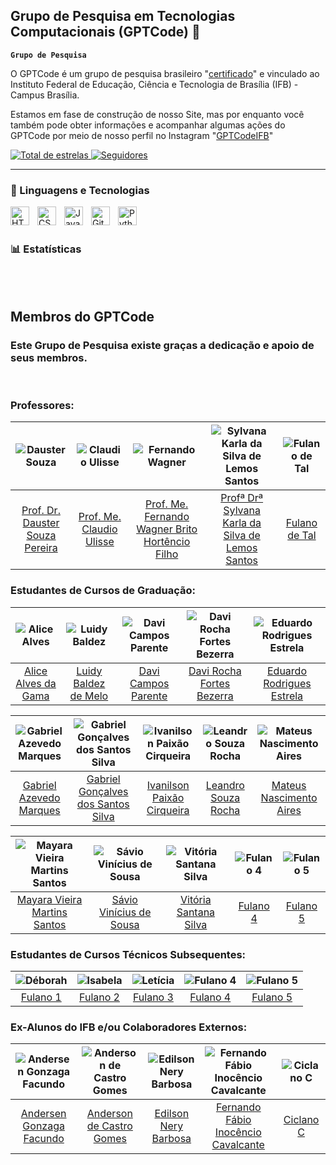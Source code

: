 ## Grupo de Pesquisa em Tecnologias Computacionais (GPTCode) 👋

**`Grupo de Pesquisa`**

O GPTCode é um grupo de pesquisa brasileiro "[certificado](http://dgp.cnpq.br/dgp/espelhogrupo/6357808047600163)" e vinculado ao Instituto Federal de Educação, Ciência e Tecnologia de Brasília (IFB) - Campus Brasília. 

Estamos em fase de construção de nosso Site, mas por enquanto você também pode obter informações e acompanhar algumas ações do GPTCode por meio de nosso perfil no Instagram "[GPTCodeIFB](https://www.instagram.com/gptcodeifb/)"

<p align="left">
    <a href="https://github.com/gptcodeifb?tab=repositories&sort=stargazers">
        <img 
            alt="Total de estrelas" 
            title="Total de estrelas GitHub" 
            src="https://custom-icon-badges.demolab.com/github/stars/gptcodeifb?color=55960c&style=for-the-badge&labelColor=488207&logo=star&label=estrelas"
        />
    </a>
    <a href="https://github.com/gptcodeifb?tab=followers">
        <img 
            alt="Seguidores" 
            title="Me siga no GitHub" 
            src="https://custom-icon-badges.demolab.com/github/followers/gptcodeifb?color=236ad3&labelColor=1155ba&style=for-the-badge&logo=github&label=Seguidores&logoColor=white"
        />
    </a>
</p>

---

### 🤖 Linguagens e Tecnologias

<img 
    align="left" 
    alt="HTML"
    title="HTML" 
    width="30px" 
    style="padding-right: 10px;" 
    src="https://cdn.jsdelivr.net/gh/devicons/devicon@latest/icons/html5/html5-original.svg" 
/>
<img 
    align="left" 
    alt="CSS" 
    title="CSS"
    width="30px" 
    style="padding-right: 10px;" 
    src="https://cdn.jsdelivr.net/gh/devicons/devicon@latest/icons/css3/css3-original.svg" 
/>
<img 
    align="left" 
    alt="JavaScript" 
    title="JavaScript"
    width="30px" 
    style="padding-right: 10px;" 
    src="https://cdn.jsdelivr.net/gh/devicons/devicon@latest/icons/javascript/javascript-original.svg" 
/>
<img 
    align="left" 
    alt="Git" 
    title="Git"
    width="30px" 
    style="padding-right: 10px;" 
    src="https://cdn.jsdelivr.net/gh/devicons/devicon@latest/icons/git/git-original.svg" 
/>
<img 
    align="left" 
    alt="Python" 
    title="Python"
    width="30px" 
    style="padding-right: 10px;" 
    src="https://cdn.jsdelivr.net/gh/devicons/devicon@latest/icons/python/python-original.svg" 
/>

<br/>
<br/>

### 📊 Estatísticas

<p>


</p>

<br/>
<br/>

## Membros do GPTCode

### Este Grupo de Pesquisa existe graças a dedicação e apoio de seus membros.

<br/>

### Professores:

| ![Dauster Souza](https://avatars.githubusercontent.com/u/148724441?v=4) | ![Claudio Ulisse](https://avatars.githubusercontent.com/u/5414440?v=4) | ![Fernando Wagner](xx) | ![Sylvana Karla da Silva de Lemos Santos](xx) | ![Fulano de Tal](xxxx) |
|:---:|:---:|:---:|:---:|:---:|
| [Prof. Dr. Dauster Souza Pereira](https://github.com/daustersp) | [Prof. Me. Claudio Ulisse](https://github.com/claulis/) | [Prof. Me. Fernando Wagner Brito Hortêncio Filho](https://github.com/daustersp) | [Profª Drª Sylvana Karla da Silva de Lemos Santos](https://github.com/daustersp) | [Fulano de Tal](https://github.com/daustersp) |
     

### Estudantes de Cursos de Graduação:
| ![Alice Alves](https://avatars.githubusercontent.com/u/145937615?v=4) | ![Luidy Baldez](https://avatars.githubusercontent.com/u/144949301?v=4) | ![Davi Campos Parente](https://avatars.githubusercontent.com/u/132585581?v=4) | ![Davi Rocha Fortes Bezerra](https://avatars.githubusercontent.com/u/163659635?v=4) | ![Eduardo Rodrigues Estrela](https://avatars.githubusercontent.com/u/230431728?v=4) |
|:---:|:---:|:---:|:---:|:---:|
| [Alice Alves da Gama](https://github.com/AliceAlvesG) | [Luidy Baldez de Melo](https://github.com/lBALDEZl) | [Davi Campos Parente](https://github.com/DaviParente10) | [Davi Rocha Fortes Bezerra](https://github.com/davirfb) | [Eduardo Rodrigues Estrela](https://github.com/daustersp) |

| ![Gabriel Azevedo Marques](https://avatars.githubusercontent.com/u/230431728?v=4) | ![Gabriel Gonçalves dos Santos Silva](https://avatars.githubusercontent.com/u/230431728?v=4) | ![Ivanilson Paixão Cirqueira](https://avatars.githubusercontent.com/u/143647580?v=4) | ![Leandro Souza Rocha](https://avatars.githubusercontent.com/u/230431728?v=4) | ![Mateus Nascimento Aires](https://avatars.githubusercontent.com/u/230431728?v=4) |
|:---:|:---:|:---:|:---:|:---:|
| [Gabriel Azevedo Marques](https://github.com/daustersp) | [Gabriel Gonçalves dos Santos Silva](https://github.com/daustersp) | [Ivanilson Paixão Cirqueira](https://github.com/ivanilsonstfler) | [Leandro Souza Rocha](https://github.com/daustersp) | [Mateus Nascimento Aires](https://github.com/daustersp) |

| ![Mayara Vieira Martins Santos](https://avatars.githubusercontent.com/u/230431728?v=4) | ![Sávio Vinícius de Sousa](https://avatars.githubusercontent.com/u/230431728?v=4) | ![Vitória Santana Silva](https://avatars.githubusercontent.com/u/230431728?v=4) | ![Fulano 4](https://avatars.githubusercontent.com/u/230431728?v=4) | ![Fulano 5](https://avatars.githubusercontent.com/u/230431728?v=4) |
|:---:|:---:|:---:|:---:|:---:|
| [Mayara Vieira Martins Santos](https://github.com/daustersp) | [Sávio Vinícius de Sousa](https://github.com/daustersp) | [Vitória Santana Silva](https://github.com/daustersp) | [Fulano 4](https://github.com/daustersp) | [Fulano 5](https://github.com/daustersp) |


### Estudantes de Cursos Técnicos Subsequentes:
| ![Déborah](https://avatars.githubusercontent.com/u/230431728?v=4) | ![Isabela](https://avatars.githubusercontent.com/u/230431728?v=4) | ![Letícia](https://avatars.githubusercontent.com/u/230431728?v=4) | ![Fulano 4](https://avatars.githubusercontent.com/u/230431728?v=4) | ![Fulano 5](https://avatars.githubusercontent.com/u/230431728?v=4) |
|:---:|:---:|:---:|:---:|:---:|
| [Fulano 1](https://github.com/daustersp) | [Fulano 2](https://github.com/daustersp) | [Fulano 3](https://github.com/daustersp) | [Fulano 4](https://github.com/daustersp) | [Fulano 5](https://github.com/daustersp) |


### Ex-Alunos do IFB e/ou Colaboradores Externos:
| ![Andersen Gonzaga Facundo](https://avatars.githubusercontent.com/u/230431728?v=4) | ![Anderson de Castro Gomes](https://avatars.githubusercontent.com/u/230431728?v=4) | ![Edilson Nery Barbosa](https://avatars.githubusercontent.com/u/230431728?v=4) | ![Fernando Fábio Inocêncio Cavalcante](https://avatars.githubusercontent.com/u/161374485?v=4) | ![Ciclano C](https://avatars.githubusercontent.com/u/230431728?v=4) |
|:---:|:---:|:---:|:---:|:---:|
| [Andersen Gonzaga Facundo](https://github.com/daustersp) | [Anderson de Castro Gomes](https://github.com/daustersp) | [Edilson Nery Barbosa](https://github.com/daustersp) | [Fernando Fábio Inocêncio Cavalcante](https://github.com/FernandoFIC) | [Ciclano C](https://github.com/daustersp) |
